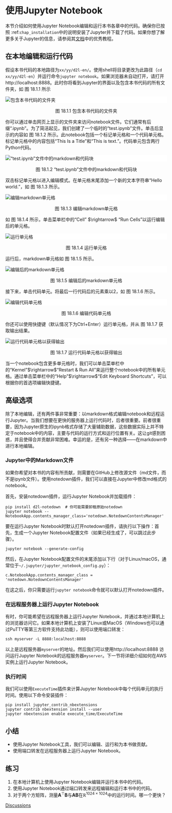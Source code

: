 # 使用Jupyter Notebook


本节介绍如何使用Jupyter Notebook编辑和运行本书各章中的代码。确保你已按照 :ref:`chap_installation`中的说明安装了Jupyter并下载了代码。如果你想了解更多关于Jupyter的信息，请参阅其[文档](https://jupyter.readthedocs.io/en/latest/)中的优秀教程。 

## 在本地编辑和运行代码

假设本书代码的本地路径为`xx/yy/d2l-en/`。使用shell将目录更改为此路径（`cd xx/yy/d2l-en`）并运行命令`jupyter notebook`。如果浏览器未自动打开，请打开http://localhost:8888。此时你将看到Jupyter的界面以及包含本书代码的所有文件夹，如 图 18.1.1 所示

<img src="C:/Users/17100/Desktop/知识库/深度学习方法/img/jupyter00.png" alt="包含本书代码的文件夹" style="width:`600px`
;display:block;margin-left:auto;margin-right:auto;background-color: white;">
<p style="text-align:center">图 18.1.1 包含本书代码的文件夹</p>
你可以通过单击网页上显示的文件夹来访问notebook文件。它们通常有后缀“.ipynb”。为了简洁起见，我们创建了一个临时的“test.ipynb”文件。单击后显示的内容如 图 18.1.2 所示。此notebook包括一个标记单元格和一个代码单元格。标记单元格中的内容包括“This Is a Title”和“This is text.”。代码单元包含两行Python代码。 

<img src="C:/Users/17100/Desktop/知识库/深度学习方法/img/jupyter01.png" alt="“test.ipynb”文件中的markdown和代码块" style="width:`600px`
;display:block;margin-left:auto;margin-right:auto;background-color: white;">
<p style="text-align:center">图 18.1.2 “test.ipynb”文件中的markdown和代码块</p>
双击标记单元格以进入编辑模式。在单元格末尾添加一个新的文本字符串“Hello world.”，如 图 18.1.3 所示。 

<img src="C:/Users/17100/Desktop/知识库/深度学习方法/img/jupyter02.png" alt="编辑markdown单元格" style="width:`600px`
;display:block;margin-left:auto;margin-right:auto;background-color: white;">
<p style="text-align:center">图 18.1.3 编辑markdown单元格</p>
如 图 18.1.4 所示，单击菜单栏中的“Cell” $\rightarrow$ “Run Cells”以运行编辑后的单元格。 

<img src="C:/Users/17100/Desktop/知识库/深度学习方法/img/jupyter03.png" alt="运行单元格" style="width:`600px`
;display:block;margin-left:auto;margin-right:auto;background-color: white;">
<p style="text-align:center">图 18.1.4 运行单元格</p>
运行后，markdown单元格如 图 18.1.5 所示。 

<img src="C:/Users/17100/Desktop/知识库/深度学习方法/img/jupyter04.png" alt="编辑后的markdown单元格" style="width:`600px`
;display:block;margin-left:auto;margin-right:auto;background-color: white;">
<p style="text-align:center">图 18.1.5 编辑后的markdown单元格</p>
接下来，单击代码单元。将最后一行代码后的元素乘以2，如 图 18.1.6 所示。 

<img src="C:/Users/17100/Desktop/知识库/深度学习方法/img/jupyter05.png" alt="编辑代码单元格" style="width:`600px`
;display:block;margin-left:auto;margin-right:auto;background-color: white;">
<p style="text-align:center">图 18.1.6 编辑代码单元格</p>
你还可以使用快捷键（默认情况下为Ctrl+Enter）运行单元格，并从 图 18.1.7 获取输出结果。 

<img src="C:/Users/17100/Desktop/知识库/深度学习方法/img/jupyter06.png" alt="运行代码单元格以获得输出" style="width:`600px`
;display:block;margin-left:auto;margin-right:auto;background-color: white;">
<p style="text-align:center">图 18.1.7 运行代码单元格以获得输出</p>
当一个notebook包含更多单元格时，我们可以单击菜单栏中的“Kernel”$\rightarrow$“Restart & Run All”来运行整个notebook中的所有单元格。通过单击菜单栏中的“Help”$\rightarrow$“Edit Keyboard Shortcuts”，可以根据你的首选项编辑快捷键。 

## 高级选项

除了本地编辑，还有两件事非常重要：以markdown格式编辑notebook和远程运行Jupyter。当我们想要在更快的服务器上运行代码时，后者很重要。前者很重要，因为Jupyter原生的ipynb格式存储了大量辅助数据，这些数据实际上并不特定于notebook中的内容，主要与代码的运行方式和运行位置有关。这让git感到困惑，并且使得合并贡献非常困难。幸运的是，还有另一种选择——在markdown中进行本地编辑。 

### Jupyter中的Markdown文件

如果你希望对本书的内容有所贡献，则需要在GitHub上修改源文件（md文件，而不是ipynb文件）。使用notedown插件，我们可以直接在Jupyter中修改md格式的notebook。 

首先，安装notedown插件，运行Jupyter Notebook并加载插件：

```
pip install d2l-notedown  # 你可能需要卸载原始notedown
jupyter notebook --NotebookApp.contents_manager_class='notedown.NotedownContentsManager'
```

要在运行Jupyter Notebook时默认打开notedown插件，请执行以下操作：首先，生成一个Jupyter Notebook配置文件（如果已经生成了，可以跳过此步骤）。

```
jupyter notebook --generate-config
```

然后，在Jupyter Notebook配置文件的末尾添加以下行（对于Linux/macOS，通常位于`~/.jupyter/jupyter_notebook_config.py`）：

```
c.NotebookApp.contents_manager_class = 'notedown.NotedownContentsManager'
```

在这之后，你只需要运行`jupyter notebook`命令就可以默认打开notedown插件。 

### 在远程服务器上运行Jupyter Notebook

有时，你可能希望在远程服务器上运行Jupyter Notebook，并通过本地计算机上的浏览器访问它。如果本地计算机上安装了Linux或MacOS（Windows也可以通过PuTTY等第三方软件支持此功能），则可以使用端口转发：

```
ssh myserver -L 8888:localhost:8888
```

以上是远程服务器`myserver`的地址。然后我们可以使用http://localhost:8888 访问运行Jupyter Notebook的远程服务器`myserver`。下一节将详细介绍如何在AWS实例上运行Jupyter Notebook。 

### 执行时间

我们可以使用`ExecuteTime`插件来计算Jupyter Notebook中每个代码单元的执行时间。使用以下命令安装插件：

```
pip install jupyter_contrib_nbextensions
jupyter contrib nbextension install --user
jupyter nbextension enable execute_time/ExecuteTime
```

## 小结

* 使用Jupyter Notebook工具，我们可以编辑、运行和为本书做贡献。
* 使用端口转发在远程服务器上运行Jupyter Notebook。

## 练习

1. 在本地计算机上使用Jupyter Notebook编辑并运行本书中的代码。
1. 使用Jupyter Notebook通过端口转发来远程编辑和运行本书中的代码。
1. 对于两个方矩阵，测量$\mathbf{A}^\top \mathbf{B}$与$\mathbf{A} \mathbf{B}$在$\mathbb{R}^{1024 \times 1024}$中的运行时间。哪一个更快？

[Discussions](https://discuss.d2l.ai/t/5731)
